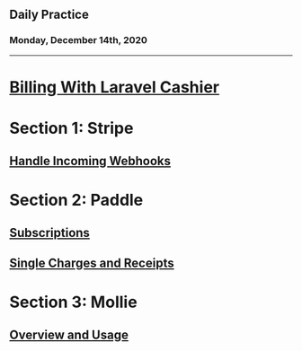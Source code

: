 ## Daily Practice
### Monday, December 14th, 2020
---


# [Billing With Laravel Cashier](https://laracasts.com/series/billing-with-laravel-cashier)


# Section 1: Stripe

## [Handle Incoming Webhooks](https://laracasts.com/series/billing-with-laravel-cashier/episodes/5)



# Section 2: Paddle

## [Subscriptions](https://laracasts.com/series/billing-with-laravel-cashier/episodes/6)



## [Single Charges and Receipts](https://laracasts.com/series/billing-with-laravel-cashier/episodes/7)



# Section 3: Mollie

## [Overview and Usage](https://laracasts.com/series/billing-with-laravel-cashier/episodes/8)
